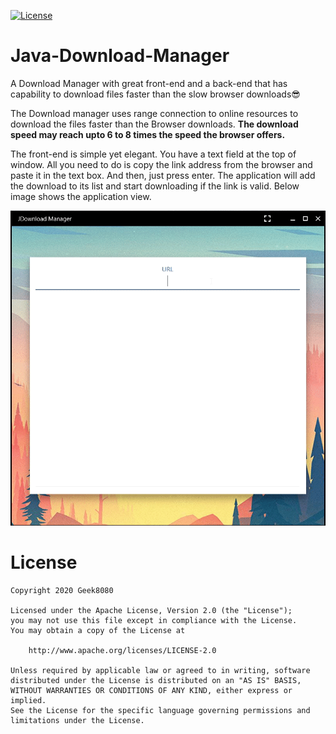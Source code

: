 [![License](https://img.shields.io/badge/License-Apache%202.0-blue.svg)](https://opensource.org/licenses/Apache-2.0)
# Java-Download-Manager

A Download Manager with great front-end and a back-end that has capability to download files faster than the slow browser downloads😎

The Download manager uses range connection to online resources to download the files faster than the Browser downloads. **The download speed may reach upto 6 to 8 times the speed the browser offers.**

The front-end is simple yet elegant. You have a text field at the top of window. All you need to do is copy the link address from the browser and paste it in the text box. And then, just press enter. The application will add the download to its list and start downloading if the link is valid. Below image shows the application view.

<div align="center">
<img src="/files/screencast.gif" >
</div>

# License
    Copyright 2020 Geek8080
   
    Licensed under the Apache License, Version 2.0 (the "License");
    you may not use this file except in compliance with the License.
    You may obtain a copy of the License at
    
        http://www.apache.org/licenses/LICENSE-2.0
    
    Unless required by applicable law or agreed to in writing, software
    distributed under the License is distributed on an "AS IS" BASIS,
    WITHOUT WARRANTIES OR CONDITIONS OF ANY KIND, either express or implied.
    See the License for the specific language governing permissions and
    limitations under the License.

